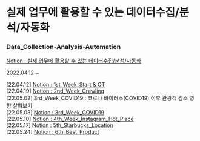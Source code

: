 # 실제 업무에 활용할 수 있는 데이터수집/분석/자동화

### Data_Collection-Analysis-Automation  
<a href="https://www.notion.so/Study-22-04-14-104daa9f7c1b4d869302c8392a82c444" target="_blank">Notion : 실제 업무에 활용할 수 있는 데이터수집/분석/자동화</a>  

2022.04.12 ~  

[22.04.12] <a href="https://www.notion.so/1-50629ec93b064db390e7becaf9bce0a3" target="_blank">Notion : 1st_Week_Start & OT</a>  
[22.04.19] <a href="https://www.notion.so/2-0f382816357b4511b9ba747786250da8" target="_blank">Notion : 2nd_Week_Crawling</a>  
[22.05.02] 3rd_Week_COVID19 : 코로나 바이러스(COVID19) 이후 관광객 감소 영향 살펴보기  
[22.05.03] <a href="https://www.notion.so/3-afda18da03db4d779e7ec927ec7003d3" target="_blank">Notion : 3rd_Week_COVID19</a>  
[22.05.10] <a href="https://www.notion.so/modulabs/4-cb0ed5c56de847529b276ab10d09c095" target="_blank">Notion : 4th_Week_Instagram_Hot_Place</a>  
[22.05.17] <a href="https://modulabs.notion.site/5-9ee24bad24c34a1e935e40362cbe1688" target="_blank">Notion : 5th_Starbucks_Location</a>  
[22.05.24] <a href="https://www.notion.so/modulabs/6-2cc5f8e385ab4d41944c7eea70598969" target="_blank">Notion : 6th_Best_Product</a>  
